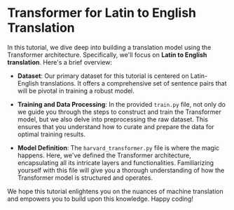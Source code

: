 # Transformer for Latin to English Translation

In this tutorial, we dive deep into building a translation model using the Transformer architecture. Specifically, we'll focus on **Latin to English translation**. Here's a brief overview:

- **Dataset**: Our primary dataset for this tutorial is centered on Latin-English translations. It offers a comprehensive set of sentence pairs that will be pivotal in training a robust model.

- **Training and Data Processing**: In the provided `train.py` file, not only do we guide you through the steps to construct and train the Transformer model, but we also delve into preprocessing the raw dataset. This ensures that you understand how to curate and prepare the data for optimal training results.

- **Model Definition**: The `harvard_transformer.py` file is where the magic happens. Here, we've defined the Transformer architecture, encapsulating all its intricate layers and functionalities. Familiarizing yourself with this file will give you a thorough understanding of how the Transformer model is structured and operates.

We hope this tutorial enlightens you on the nuances of machine translation and empowers you to build upon this knowledge. Happy coding!
